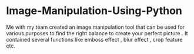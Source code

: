 # Image-Manipulation-Using-Python
Me with my team created an image manipulation tool that can be used for various purposes to find the right balance to create your perfect picture . It contained several functions like emboss effect , blur effect , crop feature etc.
